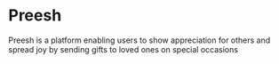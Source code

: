 # Preesh
Preesh is a platform enabling users to show appreciation for others and spread joy by sending gifts to loved ones on special occasions
